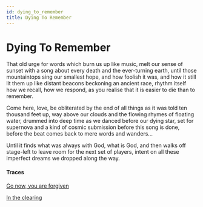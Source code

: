 ```yaml
---
id: dying_to_remember
title: Dying To Remember
---
```


# Dying To Remember

That old urge for words
which burn us up like music,
melt our sense of sunset
with a song about every death
and the ever-turning earth,
until those mountaintops sing
our smallest hope,
and how foolish it was,
and how it still lit them up
like distant beacons beckoning
an ancient race, rhythm itself
how we recall, how we respond,
as you realise that it is
easier to die than to remember.

Come here, love, be obliterated
by the end of all things
as it was told ten thousand feet up,
way above our clouds
and the flowing rhymes of
floating water, drummed into
deep time as we danced
before our dying star,
set for supernova and a kind
of cosmic submission
before this song is done,
before the beat comes back
to mere words and wanders...

Until it finds what was
always with God,
what is God,
and then walks off stage-left
to leave room for the next
set of players, intent
on all these imperfect dreams
we dropped along the way.

#### Traces

[Go now, you are forgiven](https://www.youtube.com/watch?v=MXhqoZ1nEL8 "Dispatched")

[In the clearing](https://www.youtube.com/watch?v=6JUbFj0BIc4 "By the boxer")